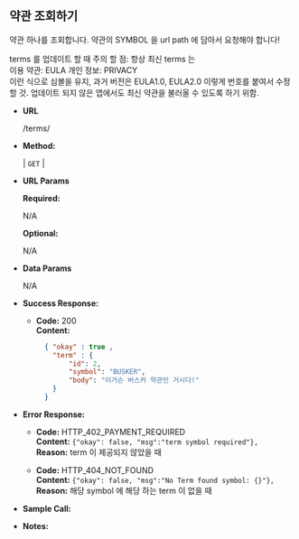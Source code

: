 **약관 조회하기**
----
  
  약관 하나를 조회합니다.
  약관의 SYMBOL 을 url path 에 담아서 요청해야 합니다!
  
  terms 를 업데이트 할 때 주의 할 점: 항상 최신 terms 는 
  <br>이용 약관: EULA 개인 정보: PRIVACY<br>
  이런 식으로 심볼을 유지, 
  과거 버전은 EULA1.0, EULA2.0 이렇게 번호를 붙여서 수정할 것.
  업데이트 되지 않은 앱에서도 최신 약관을 불러올 수 있도록 하기 위함.

* **URL**

  /terms/<SYMBOL>

* **Method:**
  
  | `GET` |
  
*  **URL Params**

   **Required:**
 
   N/A
   
   **Optional:**
 
   N/A

* **Data Params**

    N/A

* **Success Response:**
  
  * **Code:** 200 <br />
    **Content:** 
    ```json
      { "okay" : true , 
        "term" : { 
            "id": 2,
            "symbol": "BUSKER",
            "body": "이거슨 버스커 약관인 거시다!"
        }
      }
    ```

 
* **Error Response:**

  * **Code:** HTTP_402_PAYMENT_REQUIRED <br />
    **Content:** `{"okay": false, "msg":"term symbol required"}, ` <br />
    **Reason:** term 이 제공되지 않았을 때
    
  * **Code:** HTTP_404_NOT_FOUND <br />
    **Content:** `{"okay": false, "msg":"No Term found symbol: {}"}, ` <br />
    **Reason:** 해당 symbol 에 해당 하는 term 이 없을 때

* **Sample Call:**


* **Notes:**

